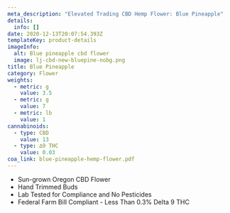 ```yaml
---
meta_description: "Elevated Trading CBD Hemp Flower: Blue Pineapple"
details:
  info: []
date: 2020-12-13T20:07:54.393Z
templateKey: product-details
imageInfo:
  alt: Blue pineapple cbd flower
  image: lj-cbd-new-bluepine-nobg.png
title: Blue Pineapple
category: Flower
weights:
  - metric: g
    value: 3.5
  - metric: g
    value: 7
  - metric: lb
    value: 1
cannabinoids:
  - type: CBD
    value: 13
  - type: ∆9 THC
    value: 0.03
coa_link: blue-pineapple-hemp-flower.pdf
---
```


- Sun-grown Oregon CBD Flower
- Hand Trimmed Buds
- Lab Tested for Compliance and No Pesticides
- Federal Farm Bill Compliant - Less Than 0.3% Delta 9 THC
